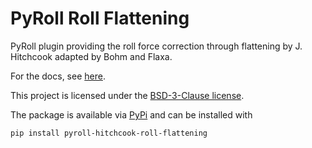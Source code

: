 # PyRoll Roll Flattening

PyRoll plugin providing the roll force correction through flattening by J. Hitchcook adapted by Bohm and Flaxa.

For the docs, see [here](docs/docs.pdf).

This project is licensed under the [BSD-3-Clause license](LICENSE).

The package is available via [PyPi](https://pypi.org/project/pyroll-hitchcook-roll-flattening/) and can be installed with
    
    pip install pyroll-hitchcook-roll-flattening

